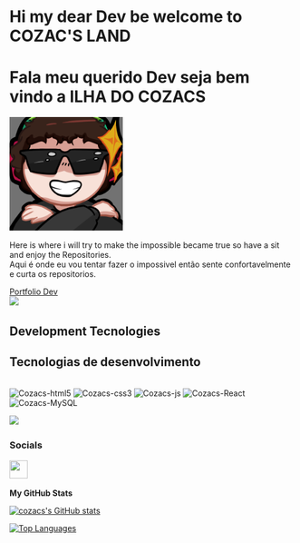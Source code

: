 # Hi my dear Dev be welcome to **COZAC'S LAND**
# Fala meu querido Dev seja bem vindo a **ILHA DO COZACS**
<img align:right height=200px style="display: inline" src=assets/TurnDown4Wut.png>

Here is where i will try to make the impossible became true so have a sit and enjoy the Repositories.<br>
Aqui é onde eu vou tentar fazer o impossivel então sente confortavelmente e curta os repositorios.

[Portfolio Dev](https://cozacdev.com.br)<br>
<img src=https://media.giphy.com/media/ExQeg26SpKkXtSiGfX/giphy.gif>

## Development Tecnologies
## Tecnologias de desenvolvimento

<div style="display: inline_block"><br>
  <img alt="Cozacs-html5" height="40" width="50" src="https://www.vectorlogo.zone/logos/w3_html5/w3_html5-icon.svg">
  <img alt="Cozacs-css3" height="40" width="50" src="https://www.vectorlogo.zone/logos/w3_css/w3_css-official.svg">
  <img alt="Cozacs-js" height="40" width="50" src="https://www.vectorlogo.zone/logos/nodejs/nodejs-icon.svg">
  <img alt="Cozacs-React" height="40" width="50" src="https://www.vectorlogo.zone/logos/reactjs/reactjs-icon.svg">
  <img alt="Cozacs-MySQL" height="40" width="50" src="https://www.vectorlogo.zone/logos/mysql/mysql-official.svg">
</div>

<a href="https://www.github.com/cozacs" target="_blank" rel="noreferrer"><img
src="https://img.shields.io/github/followers/cozacs?logo=github&style=for-the-badge&color=0891b2&labelColor=1c1917" /></a>

### Socials

<p align="left"> <a href="https://www.github.com/cozacs" target="_blank" rel="noreferrer"> <picture> <source media="(prefers-color-scheme: dark)" srcset="https://raw.githubusercontent.com/danielcranney/readme-generator/main/public/icons/socials/github-dark.svg" /> <source media="(prefers-color-scheme: light)" srcset="https://raw.githubusercontent.com/danielcranney/readme-generator/main/public/icons/socials/github.svg" /> <img src="https://raw.githubusercontent.com/danielcranney/readme-generator/main/public/icons/socials/github.svg" width="32" height="32" /> </picture> </a></p>

<b>My GitHub Stats</b>

<a href="http://www.github.com/cozacs"><img src="https://github-readme-stats.vercel.app/api?username=cozacs&show_icons=true&hide=&count_private=true&title_color=0891b2&text_color=ffffff&icon_color=0891b2&bg_color=1c1917&hide_border=true&show_icons=true" alt="cozacs's GitHub stats" /></a>

<a href="https://github.com/cozacs" align="left"><img src="https://github-readme-stats.vercel.app/api/top-langs/?username=cozacs&langs_count=10&title_color=0891b2&text_color=ffffff&icon_color=0891b2&bg_color=1c1917&hide_border=true&locale=en&custom_title=Top%20%Languages" alt="Top Languages" /></a>
